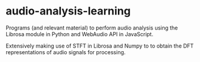 # audio-analysis-learning

Programs (and relevant material) to perform audio analysis using the Librosa module in Python and WebAudio API in JavaScript.

Extensively making use of STFT in Librosa and Numpy to to obtain the DFT representations of audio signals for processing.
